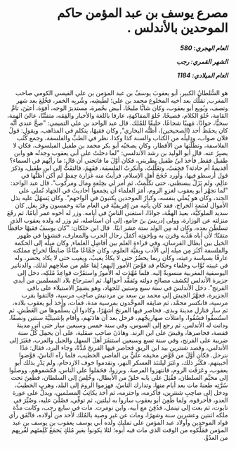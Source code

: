 <h1 dir="rtl">مصرع يوسف بن عبد المؤمن حاكم الموحدين بالأندلس .</h1>

<h5 dir="rtl">العام الهجري:  580

الشهر القمري: رجب

العام الميلادي: 1184</h5>

<p dir="rtl">هو السُّلطانُ الكبير، أبو يعقوبَ يوسفُ بن عبد المؤمن بن علي القيسي الكومي صاحب المغرب, تمَلَّك بعد أخيه المخلوع محمد بن علي؛ لطَيشِه، وشُربِه الخمر، فخُلِعَ بعد شهر ونصف، وبُويع أبو يعقوب، وكان شابًّا مليحًا، أبيض بحُمرة، مستديرَ الوجه، أفوَهَ، أعيَنَ، تامَّ القامة، حُلوَ الكلام، فصيحًا، حُلوَ المفاكهةِ، عارفا باللغة والأخبار والفِقه، متفنِّنًا، عاليَ الهمة، سخيًّا، جوادًا، مَهيبًا شجاعًا، خليقًا للمُلك. قال عبد الواحد بن علي التميمي: "صحَّ عندي أنَّه كان يحفَظُ أحد (الصحيحين)، أظنُّه البخاري", وكان فقيهًا، يتكلم في المذاهب، ويقول: قولُ فلان صواب، ودليلُه من الكتاب والسنة كذا وكذا. نظر في الطبِّ والفلسفة، وجمع كُتُب الفلاسفة، وتطَلَّبَها من الأقطار، وكان يصحَبُه أبو بكر محمد بن طفيل الفيلسوف، فكان لا يصبِرُ عنه. قال أبو الوليد بن رشد الأندلسي: "لما دخلتُ على أبي يعقوب وجدتُه هو وابن طفيل فقط, فأخذ ابنُ طفيل يطريني، فكان أوَّلَ ما فاتحني أن قال: ما رأيُهم في السماء؟ أقديمةٌ أم حادثة؟ فخِفتُ، وتعَلَّلتُ، وأنكرتُ الفلسفة، ففَهِمَ، فالتفَتُّ إلى ابنِ طفيل، وذكرَ قول أرسطو فيها، وأورد حُجَجَ أهل الإسلام، فرأيتُ منه غزارة حِفظٍ لم أكن أظنُّها في عالِم، ولم يَزَلْ يبسطني، حتى تكَلَّمتُ، ثم أمر لي بخِلعةٍ ومال ومركوب". قال عبد الواحد: "لما تجهَّز أبو يعقوب لغزوِ الروم، أمَرَ العلماء أن يجمعوا أحاديثَ في الجهاد تُملى على الجند، وكان هو يُملي بنفسه، وكبارُ الموحدين يكتبونَ في ألواحهم". وكان يَسهُلُ عليه بذل الأموال لسَعةِ الخراج، فقد كان يأتيه من إفريقيَّةَ في العام مائة وخمسون وقرَ بغل, كان سديد الملوكيَّة، بعيدَ الهمَّة، جوادًا، استغنى الناسُ في أيامه. وزر له أخوه عمر أيامًا، ثم رفَعَ منزلته عن الوزارة، وولى إدريسَ بنَ جامع، إلى أن استأصله، ثم وزر له ولده يعقوب الذي تسلطَنَ بعده، وكان له مِن الولد ستة عشر ابنًا.  قال ابن خلكان: "كان يوسفُ فقيهًا حافظًا متقنًا؛ لأن أباه هَذَّبه وقرن به وبإخوتِه أكمَلَ رجال الحرب والمعارف، فنشؤوا في ظهور الخيل بين أبطال الفرسانِ، وفي قراءةِ العلم بين أفاضِلِ العلماء, وكان ميلُه إلى الحكمة والفلسفة أكثَرَ مِن ميله إلى الأدب وبقيَّة العلوم، وكان جمَّاعًا منَّاعًا ضابطًا لخراجِ مملكته عارفًا بسياسة رعيته، وكان ربما يحضُرُ حتى لا يكادُ يغيبُ، ويغيب حتى لا يكاد يحضر، وله في غيبته نُوَّاب وخلفاء وحكام قد فوَّضَ الأمور إليهم؛ لِمَا علم من صلاحِهم لذلك، والدنانير اليوسفية المغربية منسوبةٌ إليه. فلما مُهِّدَت له الأمورُ واستقَرَّت قواعِدُ مُلكِه، دخل إلى جزيرة الأندلس لكشف مصالحِ دولته وتَفقُّد أحوالها. ثم استرجاع بلاد المسلمين من أيدي الفرنج". دخل الأندلسَ في سنة سبع وستين للجهاد، وهو يضمِرُ الاستيلاء على باقي الجزيرة، فجهَّزَ الجيش إلى محمد بن سعد بن مردنيش صاحِبِ مرسية، فالتقوا بقرب مرسية، فانكسر محمَّد، ثم ضايقه الموحِّدون بمرسية مدة، فمات، وأخذ أبو يعقوب بلاده، ثم سار فنازل مدينةَ وبذى، فحاصر فيها الفرنجَ أشهُرًا، وكادوا أن يسلِّموها من العَطَشِ، ثم استُسقُوا فسُقُوا، وامتلأت صهاريجُهم، فرحل بعد أن هادَنَهم، وأقام بإشبيليَّةَ سنتين ونصفًا، ودانت له الأندلس، ثم رجع إلى السوس، وفي سنة خمس وسبعين سار حتى أتى مدينةَ قفصة، فحاصرها، وقبضَ على ابن الرند. وهادَنَ صاحب صقلية، على أن يحمِلَ كُلَّ سنة ضريبة على الفرنج، وفي سنة تسع وسبعين استنفَرَ أهلَ السهل والجبل والعرب، فعَبَرَ إلى الأندلس، وقصد شنترين بيد ابن الريقِ فحاصر فيها الفرنجَ مُدَّةً، وجاء البرد، فقال: غدًا نترحل. فكان أوَّلَ من قَوَّض مخيمَه عليُّ بن القاضي الخطيب، فلما رآه الناسُ، قوَّضوا أخبيتهم، فكَثُر ذلك، وعَبَرَ ليلتئذ العسكر النهر، وتقدموا خوف الازدحام، ولم يَدْرِ بذلك أبو يعقوب، وعَرَفَت الروم، فانتهزوا الفرصةَ، وبرزوا، فحَمَلوا على الناس، فكشفوهم، ووصلوا إلى مخيَّم السلطان، فقُتِلَ على بابه خلقٌ من الأبطال، وخُلِصَ إلى السلطان، فطُعِنَ تحت سُرَّتِه طعنةً مات بعد أيام منها، وتدارك الناسُ، فهزموا الرومَ إلى البلد، وهرب الخطيبُ، ودخل إلى صاحِبِ شنترين، فأكرمه، واحترمه، ثم أخذ يكاتِبُ المسلمين، ويدلُّ على عورة العدو، فأحرقوه. ولما طُعِنَ أبو يعقوب ساروا به ليلتين، ثم توفِّي، فصُلِّيَ عليه، وصُيِّرَ في تابوت، ثم بعث إلى تينمل، فدُفِنَ مع أبيه، وابن تومرت. مات في سابع رجب، وكانت مدَّة ملكه اثنتين وعشرين سنة وشهرًا، ومات عن غيرِ وصية بالمُلك لأحد من أولاده، فاتَّفَق رأي قواد الموحدين وأولاد عبد المؤمن على تمليكِ ولده أبي يوسف يعقوب بن يوسف بن عبد المؤمن فمَلَّكوه من الوقت الذي مات فيه أبوه؛ لئلا يكونوا بغيرِ مُلكٍ يَجمَعُ كَلِمتَهم لقُربِهم من العدُوِّ.</p></br>
